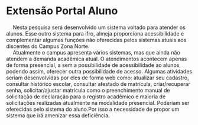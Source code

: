 # Extensão Portal Aluno
<p>
&emsp; Nesta pesquisa será desenvolvido um sistema voltado para atender os alunos. Esse
outro sistema para ifro, almeja proporciona acessibilidade e complementar algumas funções
não oferecidas pelos sistemas atuais aos discentes do Campus Zona Norte.
<br> &emsp; Atualmente o campus apresenta vários sistemas, mas que ainda não atendem a
demanda acadêmica atual. O atendimentos acontecem apenas de forma presencial, a sem a
possibilidade de acessibilidade ao alunos, podendo assim, oferecer outra possibilidade de
acesso. Algumas atividades seriam desenvolvidas por eles de forma web como: atualizar seu
cadastro, consultar histórico escolar, consultar atestado de matrícula, criar/recuperar senha,
solicitar/ajustar matrícula como o preenchimento manual de solicitação de declaração para o
registro acadêmico e maioria de solicitações realizadas atualmente na modalidade presencial.
Poderiam ser oferecidas pelo sistema do aluno.Por isso a necessidade de propor um sistema
que irá amenizar essa deficiência.
</p>
